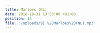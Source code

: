```yaml
---
title: Marloes (NL)
date: 2018-10-31 13:58:00 +01:00
position: 14
file: "/uploads/9).%20Marloes%20(NL).mp3"
---
```


